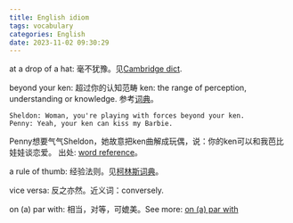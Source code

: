 ```yaml
---
title: English idiom
tags: vocabulary
categories: English
date: 2023-11-02 09:30:29
---
```



at a drop of a hat: 毫不犹豫。见[Cambridge dict]((https://dictionary.cambridge.org/us/dictionary/english/at-the-drop-of-a-hat)).

beyond your ken: 超过你的认知范畴
ken: the range of perception, understanding or knowledge. 参考[词典](https://www.merriam-webster.com/dictionary/ken)。

    Sheldon: Woman, you're playing with forces beyond your ken.
    Penny: Yeah, your ken can kiss my Barbie.

Penny想要气气Sheldon，她故意把ken曲解成玩偶，说：你的ken可以和我芭比娃娃谈恋爱。
出处: [word reference](https://forum.wordreference.com/threads/your-ken-can-kiss-my-barbie.3999874/)。

a rule of thumb: 经验法则。见[柯林斯词典](https://www.collinsdictionary.com/zh/dictionary/english/a-rule-of-thumb)。

vice versa: 反之亦然。近义词：conversely.

on (a) par with: 相当，对等，可媲美。See more: [on (a) par with](https://www.merriam-webster.com/dictionary/on%20%28a%29%20par%20with)